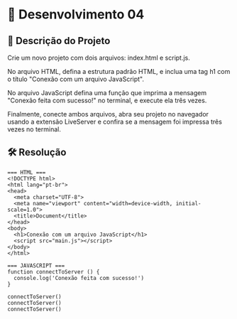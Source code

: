 # 📜 Desenvolvimento 04

## 🎯 Descrição do Projeto 

Crie um novo projeto com dois arquivos: index.html e script.js. 

No arquivo HTML, defina a estrutura padrão HTML, e inclua uma tag h1 com o título "Conexão com um arquivo JavaScript". 

No arquivo JavaScript defina uma função que imprima a mensagem "Conexão feita com sucesso!" no terminal, e execute ela três vezes. 

Finalmente, conecte ambos arquivos, abra seu projeto no navegador usando a extensão LiveServer e confira se a mensagem foi impressa três vezes no terminal. 

## 🛠️ Resolução

```
=== HTML ===
<!DOCTYPE html>
<html lang="pt-br">
<head>
  <meta charset="UTF-8">
  <meta name="viewport" content="width=device-width, initial-scale=1.0">
  <title>Document</title>
</head>
<body>
  <h1>Conexão com um arquivo JavaScript</h1>
  <script src="main.js"></script>
</body>
</html>

=== JAVASCRIPT ===
function connectToServer () {
  console.log('Conexão feita com sucesso!')
}

connectToServer()
connectToServer()
connectToServer()


